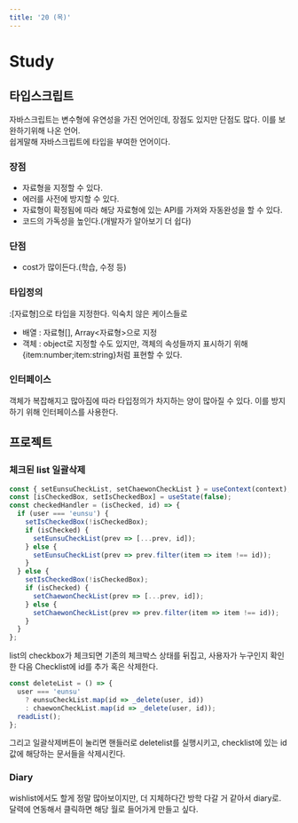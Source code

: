 ```yaml
---
title: '20 (목)'
---
```


# Study

## 타입스크립트

자바스크립트는 변수형에 유연성을 가진 언어인데, 장점도 있지만 단점도 많다. 이를 보완하기위해 나온 언어.  
쉽게말해 자바스크립트에 타입을 부여한 언어이다.

### 장점

- 자료형을 지정할 수 있다.
- 에러를 사전에 방지할 수 있다.
- 자료형이 확정됨에 따라 해당 자료형에 있는 API를 가져와 자동완성을 할 수 있다.
- 코드의 가독성을 높인다.(개발자가 알아보기 더 쉽다)

### 단점

- cost가 많이든다.(학습, 수정 등)

### 타입정의

:[자료형]으로 타입을 지정한다. 익숙치 않은 케이스들로

- 배열 : 자료형[], Array<자료형>으로 지정
- 객체 : object로 지정할 수도 있지만, 객체의 속성들까지 표시하기 위해 {item:number;item:string}처럼 표현할 수 있다.

### 인터페이스

객체가 복잡해지고 많아짐에 따라 타입정의가 차지하는 양이 많아질 수 있다. 이를 방지하기 위해 인터페이스를 사용한다.

## 프로젝트

### 체크된 list 일괄삭제

```js
const { setEunsuCheckList, setChaewonCheckList } = useContext(context);
const [isCheckedBox, setIsCheckedBox] = useState(false);
const checkedHandler = (isChecked, id) => {
  if (user === 'eunsu') {
    setIsCheckedBox(!isCheckedBox);
    if (isChecked) {
      setEunsuCheckList(prev => [...prev, id]);
    } else {
      setEunsuCheckList(prev => prev.filter(item => item !== id));
    }
  } else {
    setIsCheckedBox(!isCheckedBox);
    if (isChecked) {
      setChaewonCheckList(prev => [...prev, id]);
    } else {
      setChaewonCheckList(prev => prev.filter(item => item !== id));
    }
  }
};
```

list의 checkbox가 체크되면 기존의 체크박스 상태를 뒤집고, 사용자가 누구인지 확인한 다음 Checklist에 id를 추가 혹은 삭제한다.

```js
const deleteList = () => {
  user === 'eunsu'
    ? eunsuCheckList.map(id => _delete(user, id))
    : chaewonCheckList.map(id => _delete(user, id));
  readList();
};
```

그리고 일괄삭제버튼이 눌리면 핸들러로 deletelist를 실행시키고, checklist에 있는 id값에 해당하는 문서들을 삭제시킨다.

### Diary

wishlist에서도 할게 정말 많아보이지만, 더 지체하다간 방학 다갈 거 같아서 diary로.  
달력에 연동해서 클릭하면 해당 월로 들어가게 만들고 싶다.
